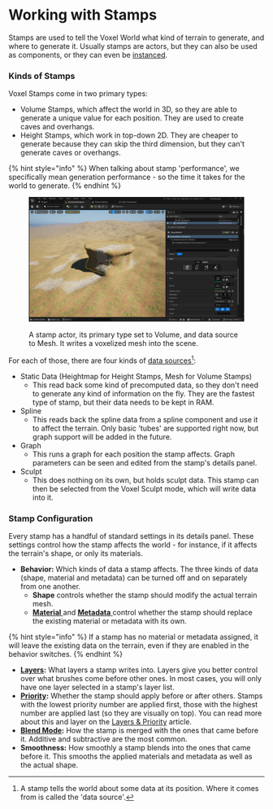 # Working with Stamps

Stamps are used to tell the Voxel World what kind of terrain to generate, and where to generate it. Usually stamps are actors, but they can also be used as components, or they can even be [instanced](instanced-stamps.md).

### Kinds of Stamps

&#x20;Voxel Stamps come in two primary types:&#x20;

* Volume Stamps, which affect the world in 3D, so they are able to generate a unique value for each position. They are used to create caves and overhangs. &#x20;
* Height Stamps, which work in top-down 2D. They are cheaper to generate because they can skip the third dimension, but they can't generate caves or overhangs.

{% hint style="info" %}
When talking about stamp 'performance', we specifically mean generation performance - so the time it takes for the world to generate.
{% endhint %}

<figure><img src="../../.gitbook/assets/image (8).png" alt=""><figcaption><p>A stamp actor, its primary type set to Volume, and data source to Mesh. It writes a voxelized mesh into the scene.</p></figcaption></figure>

For each of those, there are four kinds of [data sources](#user-content-fn-1)[^1]:

* Static Data (Heightmap for Height Stamps, Mesh for Volume Stamps)
  * This read back some kind of precomputed data, so they don't need to generate any kind of information on the fly. They are the fastest type of stamp, but their data needs to be kept in RAM.
* Spline &#x20;
  * This reads back the spline data from a spline component and use it to affect the terrain. Only basic 'tubes' are supported right now, but graph support will be added in the future.
* Graph
  * This runs a graph for each position the stamp affects. Graph parameters can be seen and edited from the stamp's details panel.
* Sculpt
  * This does nothing on its own, but holds sculpt data. This stamp can then be selected from the Voxel Sculpt mode, which will write data into it.

### Stamp Configuration

Every stamp has a handful of standard settings in its details panel. These settings control how the stamp affects the world - for instance, if it affects the terrain's shape, or only its materials.

* **Behavior:** Which kinds of data a stamp affects. The three kinds of data (shape, material and metadata) can be turned off and on separately from one another.
  * **Shape** controls whether the stamp should modify the actual terrain mesh.
  * [**Material** ](../materials/authoring-materials/)and [**Metadata** ](../materials/working-with-metadata.md)control whether the stamp should replace the existing material or metadata with its own.&#x20;

{% hint style="info" %}
If a stamp has no material or metadata assigned, it will leave the existing data on the terrain, even if they are enabled in the behavior switches.
{% endhint %}

* [**Layers**](layers-and-priority.md)**:** What layers a stamp writes into. Layers give you better control over what brushes come before other ones. In most cases, you will only have one layer selected in a stamp's layer list.
* [**Priority**](layers-and-priority.md)**:** Whether the stamp should apply before or after others. Stamps with the lowest priority number are applied first, those with the highest number are applied last (so they are visually on top). You can read more about this and layer on the [Layers & Priority](layers-and-priority.md) article.
* [**Blend Mode**](blend-modes.md)**:** How the stamp is merged with the ones that came before it. Additive and subtractive are the most common.
* **Smoothness:** How smoothly a stamp blends into the ones that came before it. This smooths the applied materials and metadata as well as the actual shape.

[^1]: A stamp tells the world about some data at its position. Where it comes from is called the 'data source'.
